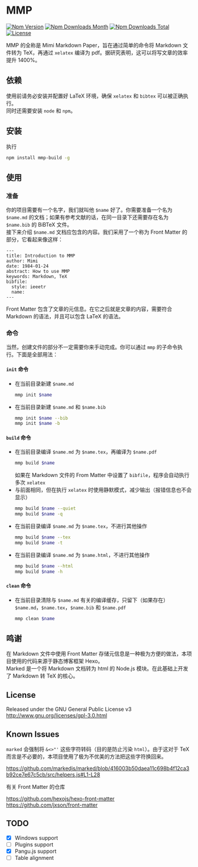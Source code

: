# MMP

[![Npm Version](https://img.shields.io/npm/v/mmp-build?style=flat-square)](https://npmjs.org/package/mmp-build)
[![Npm Downloads Month](https://img.shields.io/npm/dm/mmp-build?style=flat-square)](https://npmjs.org/package/mmp-build)
[![Npm Downloads Total](https://img.shields.io/npm/dt/mmp-build?style=flat-square)](https://npmjs.org/package/mmp-build)
[![License](https://img.shields.io/npm/l/mmp-build?style=flat-square)](https://npmjs.org/package/mmp-build)

MMP 的全称是 Mimi Markdown Paper，旨在通过简单的命令将 Markdown 文件转为 TeX，再通过 `xelatex` 编译为 pdf。据研究表明，这可以将写文章的效率提升 1400%。

## 依赖

使用前请务必安装并配置好 LaTeX 环境，确保 `xelatex` 和 `bibtex` 可以被正确执行。  
同时还需要安装 `node` 和 `npm`。

## 安装

执行
```bash
npm install mmp-build -g
```

## 使用

### 准备

你的项目需要有一个名字，我们就叫他 `$name` 好了。你需要准备一个名为 `$name.md` 的文档；如果有参考文献的话，在同一目录下还需要存在名为 `$name.bib` 的 BiBTeX 文件。  
接下来介绍 `$name.md` 文档应包含的内容。我们采用了一个称为 Front Matter 的部分，它看起来像这样：
```
---
title: Introduction to MMP
author: Mimi
date: 1984-01-24
abstract: How to use MMP
keywords: Markdown, TeX
bibfile:
  style: ieeetr
  name:
---
```
Front Matter 包含了文章的元信息。在它之后就是文章的内容，需要符合 Markdown 的语法，并且可以包含 LaTeX 的语法。

### 命令

当然，创建文件的部分不一定需要你来手动完成。你可以通过 `mmp` 的子命令执行。下面是全部用法：

#### `init` 命令

- 在当前目录新建 `$name.md`
  ```bash
  mmp init $name
  ```
- 在当前目录新建 `$name.md` 和 `$name.bib`
  ```bash
  mmp init $name --bib
  mmp init $name -b
  ```

#### `build` 命令

- 在当前目录编译 `$name.md` 为 `$name.tex`，再编译为 `$name.pdf`
  ```bash
  mmp build $name
  ```
  如果在 Markdown 文件的 From Matter 中设置了 `bibfile`，程序会自动执行多次 `xelatex`
- 与前面相同，但在执行 `xelatex` 时使用静默模式，减少输出（报错信息也不会显示）
  ```bash
  mmp build $name --quiet
  mmp build $name -q
  ```
- 在当前目录编译 `$name.md` 为 `$name.tex`，不进行其他操作
  ```bash
  mmp build $name --tex
  mmp build $name -t
  ```
- 在当前目录编译 `$name.md` 为 `$name.html`，不进行其他操作
  ```bash
  mmp build $name --html
  mmp build $name -h
  ```

#### `clean` 命令

- 在当前目录清除与 `$name.md` 有关的编译缓存，只留下（如果存在）`$name.md`，`$name.tex`，`$name.bib` 和 `$name.pdf`
  ```bash
  mmp clean $name
  ```

## 鸣谢

在 Markdown 文件中使用 Front Matter 存储元信息是一种极为方便的做法，本项目使用的代码来源于静态博客框架 Hexo。  
Marked 是一个将 Markdown 文档转为 html 的 Node.js 模块。在此基础上开发了 Markdown 转 TeX 的核心。

## License

Released under the GNU General Public License v3  
http://www.gnu.org/licenses/gpl-3.0.html

## Known Issues

`marked` 会强制将 `&<>"'` 这些字符转码（目的是防止污染 `html`）。由于这对于 TeX 而言是不必要的，本项目使用了极为不优美的方法把这些字符换回来。

https://github.com/markedjs/marked/blob/416003b50daea11c698b4f12ca3b92ce7e67c5cb/src/helpers.js#L1-L28

有关 Front Matter 的仓库

https://github.com/hexojs/hexo-front-matter  
https://github.com/jxson/front-matter

## TODO

- [x] Windows support
- [ ] Plugins support
- [x] Pangu.js support
- [ ] Table alignment
